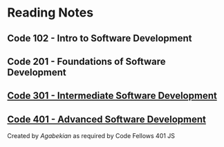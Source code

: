 

# Reading Notes
## Code 102 - Intro to Software Development
## Code 201 - Foundations of Software Development
## [Code 301 - Intermediate Software Development](/TOC.md)
## [Code 401 - Advanced Software Development](/401_TOC.md)

Created by *Agabekian* as required by Code Fellows 401 JS
